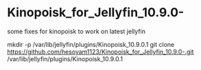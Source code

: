 # Kinopoisk_for_Jellyfin_10.9.0-
some fixes for kinopoisk to work on latest jellyfin

mkdir -p /var/lib/jellyfin/plugins/Kinopoisk_10.9.0.1
git clone https://github.com/hesoyam1123/Kinopoisk_for_Jellyfin_10.9.0-.git /var/lib/jellyfin/plugins/Kinopoisk_10.9.0.1
